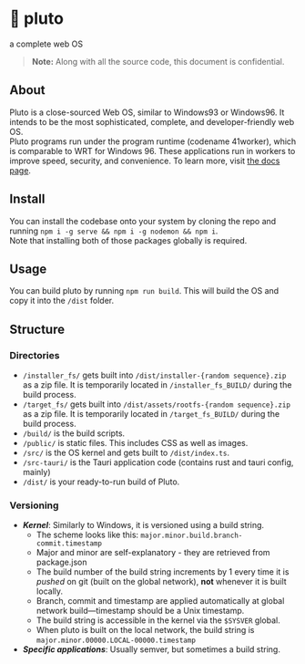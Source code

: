# 🌌 pluto
a complete web OS
> **Note:** Along with all the source code, this document is confidential.
## About
Pluto is a close-sourced Web OS, similar to Windows93 or Windows96. It intends to be the most sophisticated, complete, and developer-friendly web OS.  
Pluto programs run under the program runtime (codename 41worker), which is comparable to WRT for Windows 96. These applications run in workers to improve speed, security, and convenience. To learn more, visit [the docs page](https://developer.pluto.stretch.wtf/learn/api/41worker).
## Install
You can install the codebase onto your system by cloning the repo and running `npm i -g serve && npm i -g nodemon && npm i`.  
Note that installing both of those packages globally is required.
## Usage
You can build pluto by running `npm run build`. This will build the OS and copy it into the `/dist` folder.
## Structure
### Directories
* `/installer_fs/` gets built into `/dist/installer-{random sequence}.zip` as a zip file. It is temporarily located in `/installer_fs_BUILD/` during the build process.
* `/target_fs/` gets built into `/dist/assets/rootfs-{random sequence}.zip` as a zip file. It is temporarily located in `/target_fs_BUILD/` during the build process.  
* `/build/` is the build scripts.  
* `/public/` is static files. This includes CSS as well as images.  
* `/src/` is the OS kernel and gets built to `/dist/index.ts`.  
* `/src-tauri/` is the Tauri application code (contains rust and tauri config, mainly)  
* `/dist/` is your ready-to-run build of Pluto.  
### Versioning
- ***Kernel***: Similarly to Windows, it is versioned using a build string. 
    - The scheme looks like this: `major.minor.build.branch-commit.timestamp`
    - Major and minor are self-explanatory - they are retrieved from package.json
    - The build number of the build string increments by 1 every time it is *pushed* on git (built on the global network), **not** whenever it is built locally.
    - Branch, commit and timestamp are applied automatically at global network build—timestamp should be a Unix timestamp.
    - The build string is accessible in the kernel via the `$SYSVER` global.
    - When pluto is built on the local network, the build string is `major.minor.00000.LOCAL-00000.timestamp`
- ***Specific applications***: Usually semver, but sometimes a build string.